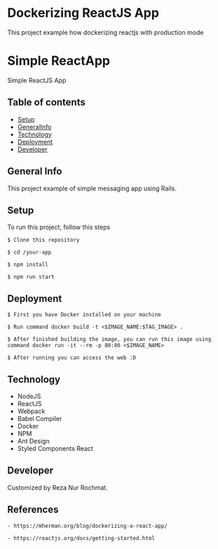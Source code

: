 # Dockerizing ReactJS App
This project example how dockerizing reactjs with production mode

# Simple ReactApp
Simple ReactJS App

## Table of contents
* [Setup](#setup)
* [GeneralInfo](#general-info)
* [Technology](#technology)
* [Deployment](#deployment)
* [Developer](#developer)

## General Info
This project example of simple messaging app using Rails.

## Setup
To run this project, follow this steps 
```
$ Clone this repository

$ cd /your-app

$ npm install

$ npm run start
```

## Deployment
```
$ First you have Docker installed on your machine

$ Run command docker build -t <$IMAGE_NAME:$TAG_IMAGE> .

$ After finished building the image, you can run this image using command docker run -it --rm -p 80:80 <$IMAGE_NAME>

$ After running you can access the web :D
```

## Technology
* NodeJS
* ReactJS
* Webpack
* Babel Compiler
* Docker
* NPM
* Ant Design
* Styled Components React

## Developer
Customized by Reza Nur Rochmat.

## References
```
- https://mherman.org/blog/dockerizing-a-react-app/

- https://reactjs.org/docs/getting-started.html
```